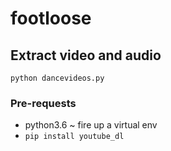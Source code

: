 # footloose




## Extract video and audio
```
python dancevideos.py
```

### Pre-requests
- python3.6 ~ fire up a virtual env
- `pip install youtube_dl`


